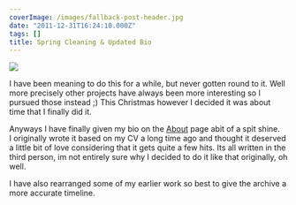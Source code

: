 ```yaml
---
coverImage: /images/fallback-post-header.jpg
date: "2011-12-31T16:24:10.000Z"
tags: []
title: Spring Cleaning & Updated Bio
---
```


![](/wp-content/uploads/2007/09/about01.png)

I have been meaning to do this for a while, but never gotten round to it. Well more precisely other projects have always been more interesting so I pursued those instead ;) This Christmas however I decided it was about time that I finally did it.

<!-- more -->

Anyways I have finally given my bio on the [About](https://mikecann.co.uk/about-2/) page abit of a spit shine. I originally wrote it based on my CV a long time ago and thought it deserved a little bit of love considering that it gets quite a few hits. Its all written in the third person, im not entirely sure why I decided to do it like that originally, oh well.

I have also rearranged some of my earlier work so best to give the archive a more accurate timeline.
